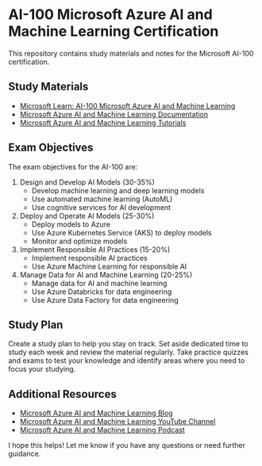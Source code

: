 # AI-100 Microsoft Azure AI and Machine Learning Certification

This repository contains study materials and notes for the Microsoft AI-100 certification.

## Study Materials

* [Microsoft Learn: AI-100 Microsoft Azure AI and Machine Learning](https://docs.microsoft.com/en-us/learn/certifications/ai-engineer)
* [Microsoft Azure AI and Machine Learning Documentation](https://docs.microsoft.com/en-us/azure/machine-learning/)
* [Microsoft Azure AI and Machine Learning Tutorials](https://docs.microsoft.com/en-us/azure/machine-learning/tutorial-train-models-with-aml)

## Exam Objectives

The exam objectives for the AI-100 are:

1. Design and Develop AI Models (30-35%)
	* Develop machine learning and deep learning models
	* Use automated machine learning (AutoML)
	* Use cognitive services for AI development
2. Deploy and Operate AI Models (25-30%)
	* Deploy models to Azure
	* Use Azure Kubernetes Service (AKS) to deploy models
	* Monitor and optimize models
3. Implement Responsible AI Practices (15-20%)
	* Implement responsible AI practices
	* Use Azure Machine Learning for responsible AI
4. Manage Data for AI and Machine Learning (20-25%)
	* Manage data for AI and machine learning
	* Use Azure Databricks for data engineering
	* Use Azure Data Factory for data engineering

## Study Plan

Create a study plan to help you stay on track. Set aside dedicated time to study each week and review the material regularly. Take practice quizzes and exams to test your knowledge and identify areas where you need to focus your studying.

## Additional Resources

* [Microsoft Azure AI and Machine Learning Blog](https://azure.microsoft.com/blog/topics/ai-machine-learning/)
* [Microsoft Azure AI and Machine Learning YouTube Channel](https://www.youtube.com/channel/UC7SevKq1f0k3OQ5tXpAvyBw)
* [Microsoft Azure AI and Machine Learning Podcast](https://azure.microsoft.com/blog/topics/ai-machine-learning/podcast/)

I hope this helps! Let me know if you have any questions or need further guidance.

